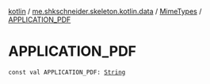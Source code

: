 [kotlin](../../index.md) / [me.shkschneider.skeleton.kotlin.data](../index.md) / [MimeTypes](index.md) / [APPLICATION_PDF](./-a-p-p-l-i-c-a-t-i-o-n_-p-d-f.md)

# APPLICATION_PDF

`const val APPLICATION_PDF: `[`String`](https://kotlinlang.org/api/latest/jvm/stdlib/kotlin/-string/index.html)